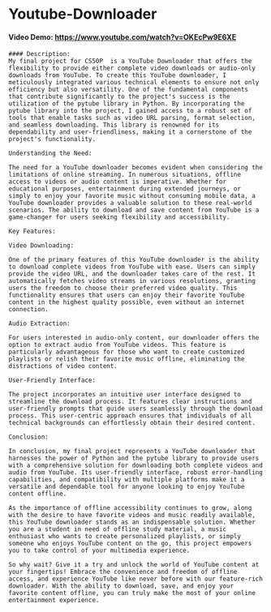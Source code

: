 # Youtube-Downloader
  #### Video Demo:  https://www.youtube.com/watch?v=OKEcPw9E6XE
    #### Description:
    My final project for CS50P  is a YouTube Downloader that offers the flexibility to provide either complete video downloads or audio-only downloads from YouTube. To create this YouTube downloader, I meticulously integrated various technical elements to ensure not only efficiency but also versatility. One of the fundamental components that contribute significantly to the project's success is the utilization of the pytube library in Python. By incorporating the pytube library into the project, I gained access to a robust set of tools that enable tasks such as video URL parsing, format selection, and seamless downloading. This library is renowned for its dependability and user-friendliness, making it a cornerstone of the project's functionality.

    Understanding the Need:

    The need for a YouTube downloader becomes evident when considering the limitations of online streaming. In numerous situations, offline access to videos or audio content is imperative. Whether for educational purposes, entertainment during extended journeys, or simply to enjoy your favorite music without consuming mobile data, a YouTube downloader provides a valuable solution to these real-world scenarios. The ability to download and save content from YouTube is a game-changer for users seeking flexibility and accessibility.

    Key Features:

    Video Downloading:

    One of the primary features of this YouTube downloader is the ability to download complete videos from YouTube with ease. Users can simply provide the video URL, and the downloader takes care of the rest. It automatically fetches video streams in various resolutions, granting users the freedom to choose their preferred video quality. This functionality ensures that users can enjoy their favorite YouTube content in the highest quality possible, even without an internet connection.

    Audio Extraction:

    For users interested in audio-only content, our downloader offers the option to extract audio from YouTube videos. This feature is particularly advantageous for those who want to create customized playlists or relish their favorite music offline, eliminating the distractions of video content.

    User-Friendly Interface:

    The project incorporates an intuitive user interface designed to streamline the download process. It features clear instructions and user-friendly prompts that guide users seamlessly through the download process. This user-centric approach ensures that individuals of all technical backgrounds can effortlessly obtain their desired content.

    Conclusion:

    In conclusion, my final project represents a YouTube downloader that harnesses the power of Python and the pytube library to provide users with a comprehensive solution for downloading both complete videos and audio from YouTube. Its user-friendly interface, robust error-handling capabilities, and compatibility with multiple platforms make it a versatile and dependable tool for anyone looking to enjoy YouTube content offline.

    As the importance of offline accessibility continues to grow, along with the desire to have favorite videos and music readily available, this YouTube downloader stands as an indispensable solution. Whether you are a student in need of offline study material, a music enthusiast who wants to create personalized playlists, or simply someone who enjoys YouTube content on the go, this project empowers you to take control of your multimedia experience.

    So why wait? Give it a try and unlock the world of YouTube content at your fingertips! Embrace the convenience and freedom of offline access, and experience YouTube like never before with our feature-rich downloader. With the ability to download, save, and enjoy your favorite content offline, you can truly make the most of your online entertainment experience.
